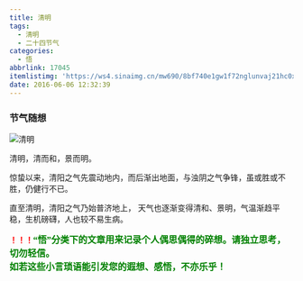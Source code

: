 ```yaml
---
title: 清明
tags:
  - 清明
  - 二十四节气
categories:
  - 悟
abbrlink: 17045
itemlistimg: 'https://ws4.sinaimg.cn/mw690/8bf740e1gw1f72nglunvaj21hc0xcqej.jpg'
date: 2016-06-06 12:32:39
---
```

### 节气随想
![清明](https://ws4.sinaimg.cn/mw690/8bf740e1gw1f72nglunvaj21hc0xcqej.jpg)

清明，清而和，景而明。&nbsp;

惊蛰以来，清阳之气先震动地内，而后渐出地面，与浊阴之气争锋，虽或胜或不胜，仍健行不已。&nbsp;

直至清明，清阳之气乃始普济地上， 天气也逐渐变得清和、景明，气温渐趋平稳，生机磅礴，人也较不易生病。&nbsp;  


**<font color=red>！！！</font><font color=green face=微软雅黑 size=3>“悟”分类下的文章用来记录个人偶思偶得的碎想。请独立思考，切勿轻信。  
如若这些小言琐语能引发您的遐想、感悟，不亦乐乎！</font>**